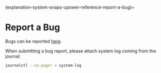 (explanation-system-snaps-upower-reference-report-a-bug)=
# Report a Bug

Bugs can be reported [here](https://bugs.launchpad.net/snappy-hwe-snaps/+filebug).

When submitting a bug report, please attach system log coming from the journal:

```bash
journalctl --no-pager > system-log
```
